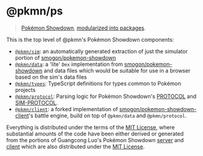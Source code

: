 # @pkmn/ps

> [Pokémon Showdown][0], [modularized into packages][1].

This is the top level of @pkmn's Pokémon Showdown components:

- [`@pkmn/sim`][2]: an automatically generated extraction of just the simulator portion of [smogon/pokemon-showdown][3]
- [`@pkmn/data`][4]: a 'lite' `Dex` implementation from [smogon/pokemon-showdown][3] and data files which would be suitable for use in a browser based on the sim's data files
- [`@pkmn/types`][5]: TypeScript definitions for types common to Pokémon projects
- [`@pkmn/protocol`][6]: Parsing logic for Pokémon Showdown's [PROTOCOL][7] and [SIM-PROTOCOL][8].
- [`@pkmn/client`][9]: a forked implementation of [smogon/pokemon-showdown-client][10]'s battle engine, build on top of `@pkmn/data` and `@pkmn/protocol`.

Everything is distributed under the terms of the [MIT License][11], where substantial
amounts of the code have been either derived or generated from the portions of Guangcong
Luo's Pokémon Showdown [server][3] and [client][10] which are also distributed under the [MIT License][12].

  [0]: https://pokemonshowdown.com
  [1]: https://pkmn.cc/modular-ps
  [2]: https://github.com/pkmn/ps/blob/masterpkmn/sim
  [3]: https://github.com/smogon/pokemon-showdown
  [4]: https://github.com/pkmn/ps/blob/masterpkmn/data
  [5]: https://github.com/pkmn/ps/blob/masterpkmn/types
  [6]: https://github.com/pkmn/ps/blob/masterpkmn/protocol
  [7]: https://github.com/smogon/pokemon-showdown/blob/master/PROTOCOL.md
  [8]: https://github.com/smogon/pokemon-showdown/blob/master/sim/SIM-PROTOCOL.md
  [9]: https://github.com/pkmn/ps/blob/masterpkmn/client
  [10]: https://github.com/smogon/pokemon-showdown-client
  [11]: https://github.com/pkmn/ps/blob/master/LICENSE
  [12]: https://github.com/smogon/pokemon-showdown/blob/master/LICENSE
